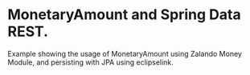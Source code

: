 # MonetaryAmount and Spring Data REST.

Example showing the usage of MonetaryAmount using Zalando Money Module, and persisting with JPA using
eclipselink.

